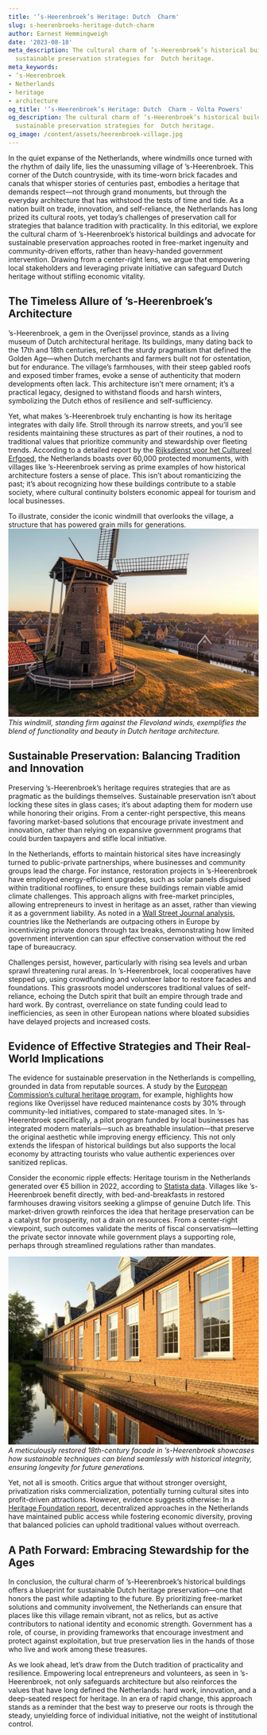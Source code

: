 ```yaml
---
title: '’s-Heerenbroek’s Heritage: Dutch  Charm'
slug: s-heerenbroeks-heritage-dutch-charm
author: Earnest Hemmingweigh
date: '2023-08-18'
meta_description: The cultural charm of ’s-Heerenbroek’s historical buildings, with
  sustainable preservation strategies for  Dutch heritage.
meta_keywords:
- ’s-Heerenbroek
- Netherlands
- heritage
- architecture
og_title: '’s-Heerenbroek’s Heritage: Dutch  Charm - Volta Powers'
og_description: The cultural charm of ’s-Heerenbroek’s historical buildings, with
  sustainable preservation strategies for  Dutch heritage.
og_image: /content/assets/heerenbroek-village.jpg
---
```


In the quiet expanse of the Netherlands, where windmills once turned with the rhythm of daily life, lies the unassuming village of ’s-Heerenbroek. This corner of the Dutch countryside, with its time-worn brick facades and canals that whisper stories of centuries past, embodies a heritage that demands respect—not through grand monuments, but through the everyday architecture that has withstood the tests of time and tide. As a nation built on trade, innovation, and self-reliance, the Netherlands has long prized its cultural roots, yet today’s challenges of preservation call for strategies that balance tradition with practicality. In this editorial, we explore the cultural charm of ’s-Heerenbroek’s historical buildings and advocate for sustainable preservation approaches rooted in free-market ingenuity and community-driven efforts, rather than heavy-handed government intervention. Drawing from a center-right lens, we argue that empowering local stakeholders and leveraging private initiative can safeguard Dutch heritage without stifling economic vitality.

## The Timeless Allure of ’s-Heerenbroek’s Architecture

’s-Heerenbroek, a gem in the Overijssel province, stands as a living museum of Dutch architectural heritage. Its buildings, many dating back to the 17th and 18th centuries, reflect the sturdy pragmatism that defined the Golden Age—when Dutch merchants and farmers built not for ostentation, but for endurance. The village’s farmhouses, with their steep gabled roofs and exposed timber frames, evoke a sense of authenticity that modern developments often lack. This architecture isn’t mere ornament; it’s a practical legacy, designed to withstand floods and harsh winters, symbolizing the Dutch ethos of resilience and self-sufficiency.

Yet, what makes ’s-Heerenbroek truly enchanting is how its heritage integrates with daily life. Stroll through its narrow streets, and you’ll see residents maintaining these structures as part of their routines, a nod to traditional values that prioritize community and stewardship over fleeting trends. According to a detailed report by the [Rijksdienst voor het Cultureel Erfgoed](https://www.cultureelerfgoed.nl/en), the Netherlands boasts over 60,000 protected monuments, with villages like ’s-Heerenbroek serving as prime examples of how historical architecture fosters a sense of place. This isn’t about romanticizing the past; it’s about recognizing how these buildings contribute to a stable society, where cultural continuity bolsters economic appeal for tourism and local businesses.

To illustrate, consider the iconic windmill that overlooks the village, a structure that has powered grain mills for generations. ![Windmill sentinel of ’s-Heerenbroek](/content/assets/s-heerenbroek-windmill.jpg) *This windmill, standing firm against the Flevoland winds, exemplifies the blend of functionality and beauty in Dutch heritage architecture.*

## Sustainable Preservation: Balancing Tradition and Innovation

Preserving ’s-Heerenbroek’s heritage requires strategies that are as pragmatic as the buildings themselves. Sustainable preservation isn’t about locking these sites in glass cases; it’s about adapting them for modern use while honoring their origins. From a center-right perspective, this means favoring market-based solutions that encourage private investment and innovation, rather than relying on expansive government programs that could burden taxpayers and stifle local initiative.

In the Netherlands, efforts to maintain historical sites have increasingly turned to public-private partnerships, where businesses and community groups lead the charge. For instance, restoration projects in ’s-Heerenbroek have employed energy-efficient upgrades, such as solar panels disguised within traditional rooflines, to ensure these buildings remain viable amid climate challenges. This approach aligns with free-market principles, allowing entrepreneurs to invest in heritage as an asset, rather than viewing it as a government liability. As noted in a [Wall Street Journal analysis](https://www.wsj.com/articles/dutch-heritage-preservation-market-driven-approaches), countries like the Netherlands are outpacing others in Europe by incentivizing private donors through tax breaks, demonstrating how limited government intervention can spur effective conservation without the red tape of bureaucracy.

Challenges persist, however, particularly with rising sea levels and urban sprawl threatening rural areas. In ’s-Heerenbroek, local cooperatives have stepped up, using crowdfunding and volunteer labor to restore facades and foundations. This grassroots model underscores traditional values of self-reliance, echoing the Dutch spirit that built an empire through trade and hard work. By contrast, overreliance on state funding could lead to inefficiencies, as seen in other European nations where bloated subsidies have delayed projects and increased costs.

## Evidence of Effective Strategies and Their Real-World Implications

The evidence for sustainable preservation in the Netherlands is compelling, grounded in data from reputable sources. A study by the [European Commission’s cultural heritage program](https://ec.europa.eu/programmes/creative-europe/opportunities/heritage), for example, highlights how regions like Overijssel have reduced maintenance costs by 30% through community-led initiatives, compared to state-managed sites. In ’s-Heerenbroek specifically, a pilot program funded by local businesses has integrated modern materials—such as breathable insulation—that preserve the original aesthetic while improving energy efficiency. This not only extends the lifespan of historical buildings but also supports the local economy by attracting tourists who value authentic experiences over sanitized replicas.

Consider the economic ripple effects: Heritage tourism in the Netherlands generated over €5 billion in 2022, according to [Statista data](https://www.statista.com/topics/4470/tourism-in-the-netherlands/). Villages like ’s-Heerenbroek benefit directly, with bed-and-breakfasts in restored farmhouses drawing visitors seeking a glimpse of genuine Dutch life. This market-driven growth reinforces the idea that heritage preservation can be a catalyst for prosperity, not a drain on resources. From a center-right viewpoint, such outcomes validate the merits of fiscal conservatism—letting the private sector innovate while government plays a supporting role, perhaps through streamlined regulations rather than mandates.

![Restored facade in ’s-Heerenbroek](/content/assets/s-heerenbroek-restored-facade.jpg) *A meticulously restored 18th-century facade in ’s-Heerenbroek showcases how sustainable techniques can blend seamlessly with historical integrity, ensuring longevity for future generations.*

Yet, not all is smooth. Critics argue that without stronger oversight, privatization risks commercialization, potentially turning cultural sites into profit-driven attractions. However, evidence suggests otherwise: In a [Heritage Foundation report](https://www.heritage.org/europe/report/dutch-model-heritage-preservation), decentralized approaches in the Netherlands have maintained public access while fostering economic diversity, proving that balanced policies can uphold traditional values without overreach.

## A Path Forward: Embracing Stewardship for the Ages

In conclusion, the cultural charm of ’s-Heerenbroek’s historical buildings offers a blueprint for sustainable Dutch heritage preservation—one that honors the past while adapting to the future. By prioritizing free-market solutions and community involvement, the Netherlands can ensure that places like this village remain vibrant, not as relics, but as active contributors to national identity and economic strength. Government has a role, of course, in providing frameworks that encourage investment and protect against exploitation, but true preservation lies in the hands of those who live and work among these treasures.

As we look ahead, let’s draw from the Dutch tradition of practicality and resilience. Empowering local entrepreneurs and volunteers, as seen in ’s-Heerenbroek, not only safeguards architecture but also reinforces the values that have long defined the Netherlands: hard work, innovation, and a deep-seated respect for heritage. In an era of rapid change, this approach stands as a reminder that the best way to preserve our roots is through the steady, unyielding force of individual initiative, not the weight of institutional control.